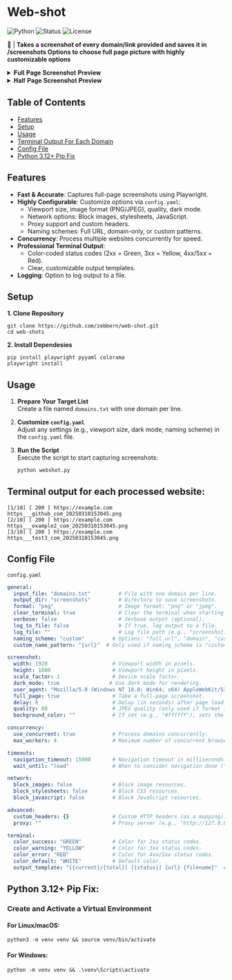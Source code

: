 # Web-shot
![Python](https://img.shields.io/badge/Python-3.x-blue)
![Status](https://img.shields.io/badge/Status-Active-green)
![License](https://img.shields.io/badge/License-MIT-brightgreen)

📸 | **Takes a screenshot of every domain/link provided and saves it in /screenshots Options to choose full page picture with highly customizable options**
<details> 
<summary>𝐅𝐮𝐥𝐥 𝐏𝐚𝐠𝐞 𝐒𝐜𝐫𝐞𝐞𝐧𝐬𝐡𝐨𝐭 𝐏𝐫𝐞𝐯𝐢𝐞𝐰</summary>
<img src="https://github.com/user-attachments/assets/623b4eaf-7a9b-450e-ac53-babf6a2b8963">
</details> 
<details> 
<summary>𝐇𝐚𝐥𝐟 𝐏𝐚𝐠𝐞 𝐒𝐜𝐫𝐞𝐞𝐧𝐬𝐡𝐨𝐭 𝐏𝐫𝐞𝐯𝐢𝐞𝐰</summary>
<img src="https://github.com/user-attachments/assets/dcf0cb90-c420-4c0d-866f-b77dd7e2dbc2">
</details> 

## Table of Contents
- [Features](#features)
- [Setup](#setup)
- [Usage](#usage)
- [Terminal Output For Each Domain](#terminal-output-for-each-processed-website)
- [Config File](#config-file)
- [Python 3.12+ Pip Fix](#python-312-pip-fix)

## Features
- **Fast & Accurate**: Captures full-page screenshots using Playwright.
- **Highly Configurable**: Customize options via `config.yaml`:
  - Viewport size, image format (PNG/JPEG), quality, dark mode.
  - Network options: Block images, stylesheets, JavaScript.
  - Proxy support and custom headers.
  - Naming schemes: Full URL, domain-only, or custom patterns.
- **Concurrency**: Process multiple websites concurrently for speed.
- **Professional Terminal Output**:
  - Color-coded status codes (2xx = Green, 3xx = Yellow, 4xx/5xx = Red).
  - Clear, customizable output templates.
- **Logging**: Option to log output to a file.

## Setup
**1. Clone Repository**
```
git clone https://github.com/zebbern/web-shot.git
cd web-shots
```
**2. Install Dependesies**
```
pip install playwright pyyaml colorama
playwright install
```
## Usage
1. **Prepare Your Target List**  
   Create a file named `domains.txt` with one domain per line.

2. **Customize `config.yaml`**  
   Adjust any settings (e.g., viewport size, dark mode, naming scheme) in the `config.yaml` file.

3. **Run the Script**  
   Execute the script to start capturing screenshots:
   ```bash
   python webshot.py
   ```

## Terminal output for each processed website:
```
[1/10] [ 200 ] https://example.com https___github_com_20250310153045.png
[2/10] [ 200 ] https://example.com https___example2_com_20250310153045.png
[3/10] [ 200 ] https://example.com https___test3_com_20250310153045.png
```

## Config File
`config.yaml`
```yaml
general:
  input_file: "domains.txt"         # File with one domain per line.
  output_dir: "screenshots"         # Directory to save screenshots.
  format: "png"                     # Image format: "png" or "jpeg".
  clear_terminal: true              # Clear the terminal when starting.
  verbose: false                    # Verbose output (optional).
  log_to_file: false                # If true, log output to a file.
  log_file: ""                      # Log file path (e.g., "screenshot.log").
  naming_scheme: "custom"         # Options: "full_url", "domain", "custom"
  custom_name_pattern: "{url}"  # Only used if naming_scheme is "custom"

screenshot:
  width: 1920                     # Viewport width in pixels.
  height: 1080                    # Viewport height in pixels.
  scale_factor: 1                 # Device scale factor.
  dark_mode: true                # Use dark mode for rendering.
  user_agent: "Mozilla/5.0 (Windows NT 10.0; Win64; x64) AppleWebKit/537.36 (KHTML, like Gecko) Chrome/115.0.0.0 Safari/537.36"
  full_page: true                 # Take a full-page screenshot.
  delay: 0                        # Delay (in seconds) after page load before screenshot.
  quality: 80                     # JPEG quality (only used if format is "jpeg").
  background_color: ""            # If set (e.g., "#ffffff"), sets the page background color.

concurrency:
  use_concurrent: true            # Process domains concurrently.
  max_workers: 4                  # Maximum number of concurrent browser instances.

timeouts:
  navigation_timeout: 15000       # Navigation timeout in milliseconds.
  wait_until: "load"              # When to consider navigation done ("load", "domcontentloaded", "networkidle").

network:
  block_images: false             # Block image resources.
  block_stylesheets: false        # Block CSS resources.
  block_javascript: false         # Block JavaScript resources.

advanced:
  custom_headers: {}              # Custom HTTP headers (as a mapping).
  proxy: ""                       # Proxy server (e.g., "http://127.0.0.1:8080").

terminal:
  color_success: "GREEN"          # Color for 2xx status codes.
  color_warning: "YELLOW"         # Color for 3xx status codes.
  color_error: "RED"              # Color for 4xx/5xx status codes.
  color_default: "WHITE"          # Default color.
  output_template: "[{current}/{total}] [{status}] {url} {filename}"  # Template for terminal output.

```


## Python 3.12+ Pip Fix:
### Create and Activate a Virtual Environment
#### For Linux/macOS:
```
python3 -m venv venv && source venv/bin/activate
```
#### For Windows:
```
python -m venv venv && .\venv\Scripts\activate
```

